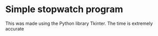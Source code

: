 # Simple stopwatch program

This was made using the Python library Tkinter. The time is extremely accurate
